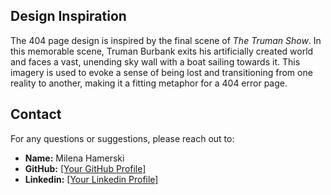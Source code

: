 ## Design Inspiration

The 404 page design is inspired by the final scene of _The Truman Show_. In this memorable scene, Truman Burbank exits his artificially created world and faces a vast, unending sky wall with a boat sailing towards it. This imagery is used to evoke a sense of being lost and transitioning from one reality to another, making it a fitting metaphor for a 404 error page.

## Contact

For any questions or suggestions, please reach out to:

- **Name:** Milena Hamerski
- **GitHub:** [\[Your GitHub Profile\]](https://github.com/milenahamerski)
- **Linkedin:** [\[Your Linkedin Profile\]](www.linkedin.com/in/milena-hamerskis)
